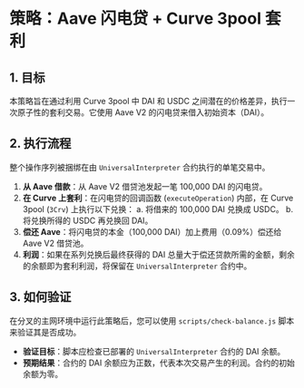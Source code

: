 # 策略：Aave 闪电贷 + Curve 3pool 套利

## 1. 目标

本策略旨在通过利用 Curve 3pool 中 DAI 和 USDC 之间潜在的价格差异，执行一次原子性的套利交易。它使用 Aave V2 的闪电贷来借入初始资本（DAI）。

## 2. 执行流程

整个操作序列被捆绑在由 `UniversalInterpreter` 合约执行的单笔交易中。

1.  **从 Aave 借款**：从 Aave V2 借贷池发起一笔 100,000 DAI 的闪电贷。
2.  **在 Curve 上套利**：在闪电贷的回调函数 (`executeOperation`) 内部，在 Curve 3pool (`3Crv`) 上执行以下兑换：
    a. 将借来的 100,000 DAI 兑换成 USDC。
    b. 将兑换所得的 USDC 再兑换回 DAI。
3.  **偿还 Aave**：将闪电贷的本金（100,000 DAI）加上费用（0.09%）偿还给 Aave V2 借贷池。
4.  **利润**：如果在系列兑换后最终获得的 DAI 总量大于偿还贷款所需的金额，剩余的余额即为套利利润，将保留在 `UniversalInterpreter` 合约中。

## 3. 如何验证

在分叉的主网环境中运行此策略后，您可以使用 `scripts/check-balance.js` 脚本来验证其是否成功。

-   **验证目标**：脚本应检查已部署的 `UniversalInterpreter` 合约的 DAI 余额。
-   **预期结果**：合约的 DAI 余额应为正数，代表本次交易产生的利润。合约的初始余额为零。
